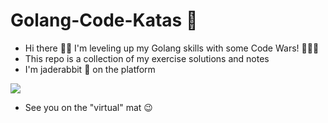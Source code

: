 # Golang-Code-Katas  🥋

- Hi there 👋🏻 I'm leveling up my Golang skills with some Code Wars! 🙋🏻‍♀️
- This repo is a collection of my exercise solutions and notes
- I'm jaderabbit 🐇 on the platform 
<img src="https://www.codewars.com/users/jaderabbit/badges/large">

- See you on the "virtual" mat 😉


